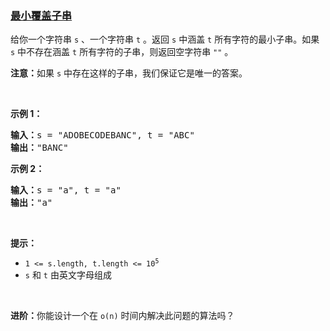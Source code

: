 ### [最小覆盖子串](https://leetcode-cn.com/problems/minimum-window-substring)

<p>给你一个字符串 <code>s</code> 、一个字符串 <code>t</code> 。返回 <code>s</code> 中涵盖 <code>t</code> 所有字符的最小子串。如果 <code>s</code> 中不存在涵盖 <code>t</code> 所有字符的子串，则返回空字符串 <code>""</code> 。</p>

<p><strong>注意：</strong>如果 <code>s</code> 中存在这样的子串，我们保证它是唯一的答案。</p>

<p> </p>

<p><strong>示例 1：</strong></p>

<pre>
<strong>输入：</strong>s = "ADOBECODEBANC", t = "ABC"
<strong>输出：</strong>"BANC"
</pre>

<p><strong>示例 2：</strong></p>

<pre>
<strong>输入：</strong>s = "a", t = "a"
<strong>输出：</strong>"a"
</pre>

<p> </p>

<p><strong>提示：</strong></p>

<ul>
	<li><code>1 <= s.length, t.length <= 10<sup>5</sup></code></li>
	<li><code>s</code> 和 <code>t</code> 由英文字母组成</li>
</ul>

<p> </p>
<strong>进阶：</strong>你能设计一个在 <code>o(n)</code> 时间内解决此问题的算法吗？